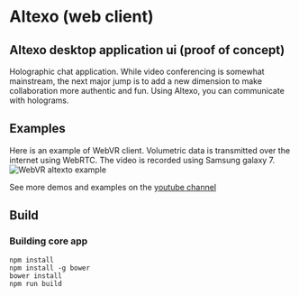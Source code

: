 # Altexo (web client) #

## Altexo desktop application ui (proof of concept) ##

Holographic chat application. While video conferencing is somewhat mainstream, the next major jump is to add a new dimension to make collaboration more authentic and fun. Using Altexo, you can communicate with holograms.

## Examples ##
Here is an example of WebVR client. Volumetric data is transmitted over the internet using WebRTC. The video is recorded using Samsung galaxy 7.
![WebVR altexto example](https://github.com/xorsnn/altexo/blob/master/media/WebVR.gif)

See more demos and examples on the [youtube channel](https://youtu.be/hpWKITMRGRw)

## Build ##
### Building core app ###
```
npm install
npm install -g bower
bower install
npm run build
```

